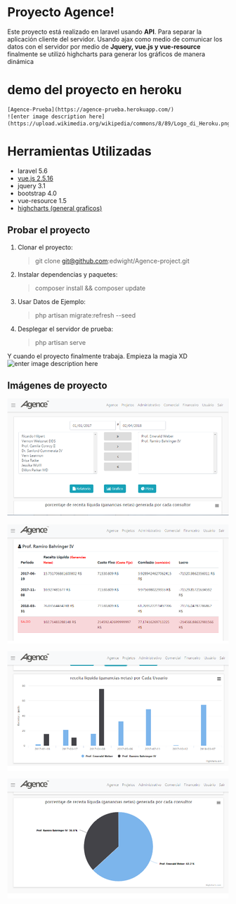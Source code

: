 # Proyecto Agence!

Este proyecto está realizado en laravel usando **API**. Para separar la aplicación cliente del servidor. Usando ajax como medio de comunicar los datos con el servidor por medio de **Jquery, vue.js y vue-resource**  finalmente se utilizó highcharts para generar los gráficos de manera dinámica

# demo del proyecto en heroku
	[Agence-Prueba](https://agence-prueba.herokuapp.com/)
	![enter image description here](https://upload.wikimedia.org/wikipedia/commons/8/89/Logo_di_Heroku.png)
	
# Herramientas Utilizadas

 - laravel 5.6
 - [vue.js 2.5.16](https://vuejs.org/)
 - jquery 3.1
 - bootstrap 4.0
 - vue-resource 1.5
 - [highcharts (general graficos)](https://www.highcharts.com/demo)


## Probar el proyecto

 1. Clonar el proyecto:
 

    >git clone git@github.com:edwight/Agence-project.git

 2. Instalar dependencias y paquetes:

    >composer install && composer update

 3. Usar Datos de Ejemplo:
	 
	 >php artisan migrate:refresh --seed

 4. Desplegar el servidor de prueba:
	>php artisan serve

Y cuando el proyecto finalmente trabaja. Empieza la magia XD
![enter image description here](http://3.bp.blogspot.com/-j1TUnff2KcU/VPcFB2IGP9I/AAAAAAAAECw/NnUqv4gh-kY/s1600/17.gif)

## Imágenes de proyecto

![cardinal](/agence_1.png)  

![cardinal](/agence_2.png) 

![cardinal](/agence_3.png) 

![cardinal](/agence_4.png) 
